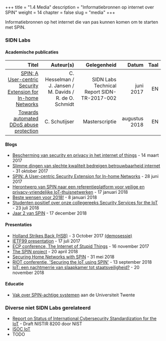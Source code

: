 +++
title = "1.4 Media"
description = "Informatiebronnen op internet over SPIN"
weight = 14
chapter = false
slug = "media"
+++

Informatiebronnen op het internet die van pas kunnen komen om te starten met SPIN.

### SIDN Labs

#### Academische publicaties
| Titel | Auteur(s) | Gelegenheid | Datum | Taal |
| -----:| ---------:| -----------:| -----:| ----:|
| [SPIN: A User-centric Security Extension for In-home Networks](https://www.sidnlabs.nl/downloads/papers-reports/SIDN-TR-2017-002.pdf) | C. Hesselman / J. Jansen / M. Davids / R. de O. Schmidt | SIDN Labs Technical Report SIDN-TR-2017-002 | juni 2017 | EN
| [Towards automated DDoS abuse protection](https://www.sidnlabs.nl/downloads/theses/towards_automated_ddos_abuse_protection_cschutijser.pdf) | C. Schutijser | Masterscriptie | augustus 2018 | EN

#### Blogs
* [Bescherming van security en privacy in het internet of things](https://www.sidnlabs.nl/en/spin) - 14 maart 2017
* [Slimme dingen van slechte kwaliteit bedreigen betrouwbaarheid internet](https://www.sidnlabs.nl/a/weblog/slimme-dingen-van-slechte-kwaliteit-bedreigen-betrouwbaarheid-internet) - 31 oktober 2017
* [SPIN: A User-centric Security Extension for In-home Networks](https://www.sidnlabs.nl/a/weblog/spin-a-user-centric-security-extension-for-in-home-networks) - 28 juni 2017
* [Herontwerp van SPIN naar een referentieplatform voor veilige en privacy-vriendelijke IoT-thuisnetwerken](https://www.sidnlabs.nl/a/weblog/herontwerp-van-spin-naar-een-referentieplatform-voor-veilige-en-privacy-vriendelijke-iot-thuisnetwerken) - 17 januari 2018
* [Beste wensen voor 2018!](https://www.sidnlabs.nl/a/weblog/beste-wensen-voor-2018) - 8 januari 2018
* [Studenten positief over onze collegereeks Security Services for the IoT](https://www.sidnlabs.nl/a/weblog/studenten-positief-over-onze-collegereeks-security-services-for-the-iot) - 23 juli 2018
* [Jaar 2 van SPIN](https://www.sidnlabs.nl/a/weblog/jaar-2-van-spin) - 17 december 2018

#### Presentaties
* [Holland Strikes Back (HSB)](https://www.sidnlabs.nl/downloads/presentations/HSB_2017_Jelte_Jansen_SPIN.pdf) - 3 October 2017 [(demosessie)](https://www.sidnlabs.nl/downloads/presentations/SPIN_HSB_20171003.pdf)
* [IETF99 presentation](https://www.sidnlabs.nl/downloads/presentations/SPIN_IETF_NMRG_20170717.pdf) - 17 juli 2017
* [ECP conference, The Internet of Stupid Things](https://www.sidnlabs.nl/downloads/presentations/The%20Internet%20of%20Stupid%20Things%20-%20ECP%20Jaarcongres%202017.pdf) - 16 november 2017
* [The SPIN project](https://www.sidnlabs.nl/sidn_labs_spin.pdf) - 20 april 2018
* [Securing Home Networks with SPIN](https://www.sidnlabs.nl/downloads/presentations/5_spin-jamboree.pdf) - 31 mei 2018
* [RIOT conferentie, 'Securing the IoT using SPIN'](https://www.sidnlabs.nl/downloads/presentations/2018-RIOT-Summit.pdf) - 13 september 2018
* [IoT: een nachtmerrie van slaapkamer tot staatsveiligheid?](https://www.sidnlabs.nl/downloads/presentations/20181120%20iot%20een%20nachtmerrie%20van%20slaapkamer%20tot%20staatsveiligheid-v10.pdf) - 20 november 2018

#### Educatie
* [Vak over SPIN-achtige systemen](https://www.4tu.nl/cybsec/en/course-program/ssh/) aan de Universiteit Twente

### Diverse niet SIDN Labs gerelateerd
* [Report on Status of International Cybersecurity Standardization for the IoT](https://csrc.nist.gov/CSRC/media/Publications/nistir/8200/draft/documents/nistir8200-draft.pdf) - Draft NISTIR 8200 door NIST
* [ISOC IoT](https://www.internetsociety.org/iot/)
* TODO